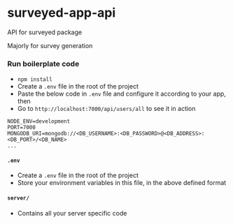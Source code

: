 # surveyed-app-api
API for surveyed package

Majorly for survey generation

### Run boilerplate code

- `npm install`
- Create a `.env` file in the root of the project
- Paste the below code in `.env` file and configure it according to your app, then
- Go to `http://localhost:7000/api/users/all` to see it in action

```
NODE_ENV=development
PORT=7000
MONGODB_URI=mongodb://<DB_USERNAME>:<DB_PASSWORD>@<DB_ADDRESS>:<DB_PORT>/<DB_NAME>
...
```

#### **`.env`**

- Create a `.env` file in the root of the project
- Store your environment variables in this file, in the above defined format

#### **`server/`**

- Contains all your server specific code
